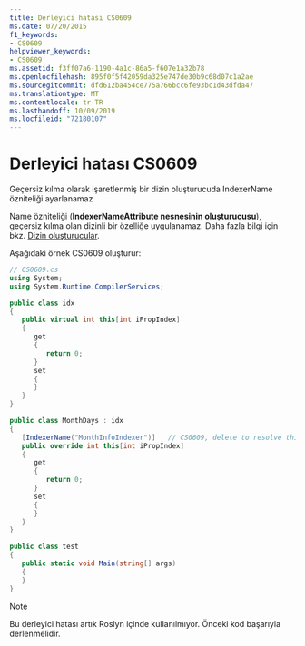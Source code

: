```yaml
---
title: Derleyici hatası CS0609
ms.date: 07/20/2015
f1_keywords:
- CS0609
helpviewer_keywords:
- CS0609
ms.assetid: f3ff07a6-1190-4a1c-86a5-f607e1a32b78
ms.openlocfilehash: 895f0f5f42059da325e747de30b9c68d07c1a2ae
ms.sourcegitcommit: dfd612ba454ce775a766bcc6fe93bc1d43dfda47
ms.translationtype: MT
ms.contentlocale: tr-TR
ms.lasthandoff: 10/09/2019
ms.locfileid: "72180107"
---
```

# <a name="compiler-error-cs0609"></a>Derleyici hatası CS0609

Geçersiz kılma olarak işaretlenmiş bir dizin oluşturucuda IndexerName özniteliği ayarlanamaz

 Name özniteliği (**IndexerNameAttribute nesnesinin oluşturucusu**), geçersiz kılma olan dizinli bir özelliğe uygulanamaz. Daha fazla bilgi için bkz. [Dizin oluşturucular](../programming-guide/indexers/index.md).

 Aşağıdaki örnek CS0609 oluşturur:

```csharp
// CS0609.cs
using System;
using System.Runtime.CompilerServices;

public class idx
{
   public virtual int this[int iPropIndex]
   {
      get
      {
         return 0;
      }
      set
      {
      }
   }
}

public class MonthDays : idx
{
   [IndexerName("MonthInfoIndexer")]   // CS0609, delete to resolve this CS0609
   public override int this[int iPropIndex]
   {
      get
      {
         return 0;
      }
      set
      {
      }
   }
}

public class test
{
   public static void Main(string[] args)
   {
   }
}
```

> [!NOTE]
> Bu derleyici hatası artık Roslyn içinde kullanılmıyor. Önceki kod başarıyla derlenmelidir.
